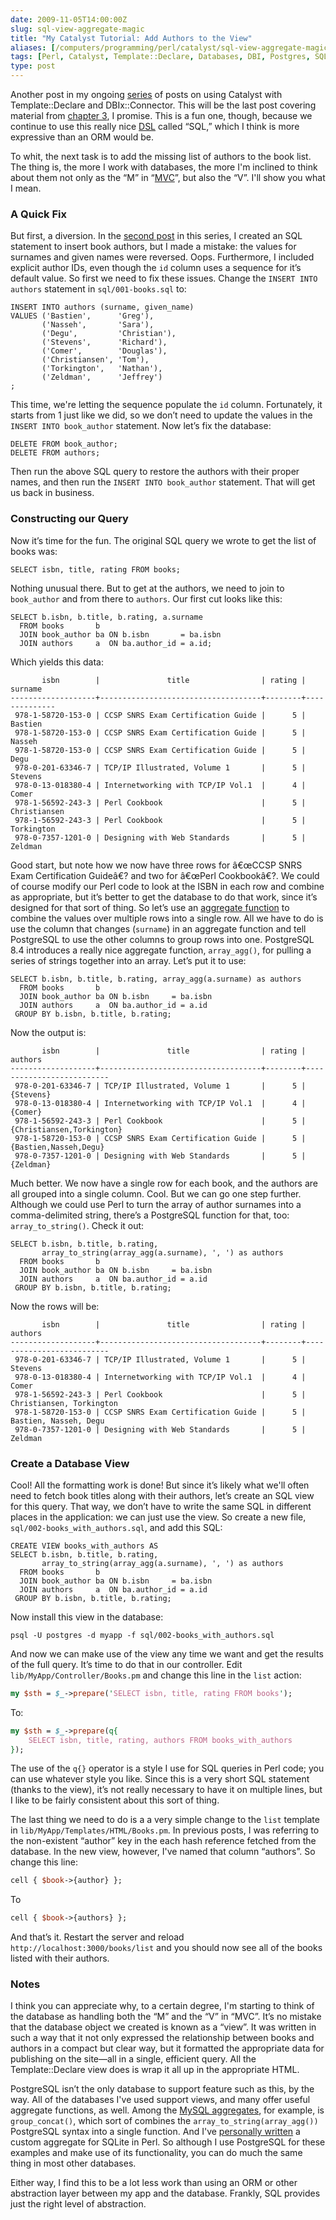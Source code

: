 ```yaml
--- 
date: 2009-11-05T14:00:00Z
slug: sql-view-aggregate-magic
title: "My Catalyst Tutorial: Add Authors to the View"
aliases: [/computers/programming/perl/catalyst/sql-view-aggregate-magic.html]
tags: [Perl, Catalyst, Template::Declare, Databases, DBI, Postgres, SQL]
type: post
---
```


Another post in my ongoing [series] of posts on using Catalyst with
Template::Declare and DBIx::Connector. This will be the last post covering
material from [chapter 3], I promise. This is a fun one, though, because we
continue to use this really nice [DSL] called “SQL,” which I think is more
expressive than an ORM would be.

To whit, the next task is to add the missing list of authors to the book list.
The thing is, the more I work with databases, the more I'm inclined to think
about them not only as the “M” in “[MVC]”, but also the “V”. I'll show you what
I mean.

### A Quick Fix

But first, a diversion. In the [second post] in this series, I created an SQL
statement to insert book authors, but I made a mistake: the values for surnames
and given names were reversed. Oops. Furthermore, I included explicit author
IDs, even though the `id` column uses a sequence for it’s default value. So
first we need to fix these issues. Change the `INSERT INTO authors` statement in
`sql/001-books.sql` to:

``` postgres
INSERT INTO authors (surname, given_name)
VALUES ('Bastien',      'Greg'),
       ('Nasseh',       'Sara'),
       ('Degu',         'Christian'),
       ('Stevens',      'Richard'),
       ('Comer',        'Douglas'),
       ('Christiansen', 'Tom'),
       ('Torkington',   'Nathan'),
       ('Zeldman',      'Jeffrey')
;
```

This time, we're letting the sequence populate the `id` column. Fortunately, it
starts from 1 just like we did, so we don’t need to update the values in the
`INSERT INTO book_author` statement. Now let’s fix the database:

``` postgres
DELETE FROM book_author;
DELETE FROM authors;
```

Then run the above SQL query to restore the authors with their proper names, and
then run the `INSERT INTO book_author` statement. That will get us back in
business.

### Constructing our Query

Now it’s time for the fun. The original SQL query we wrote to get the list of
books was:

``` postgres
SELECT isbn, title, rating FROM books;
```

Nothing unusual there. But to get at the authors, we need to join to
`book_author` and from there to `authors`. Our first cut looks like this:

``` postgres
SELECT b.isbn, b.title, b.rating, a.surname
  FROM books       b
  JOIN book_author ba ON b.isbn       = ba.isbn
  JOIN authors     a  ON ba.author_id = a.id;
```

Which yields this data:

           isbn        |               title                | rating |   surname    
    -------------------+------------------------------------+--------+--------------
     978-1-58720-153-0 | CCSP SNRS Exam Certification Guide |      5 | Bastien
     978-1-58720-153-0 | CCSP SNRS Exam Certification Guide |      5 | Nasseh
     978-1-58720-153-0 | CCSP SNRS Exam Certification Guide |      5 | Degu
     978-0-201-63346-7 | TCP/IP Illustrated, Volume 1       |      5 | Stevens
     978-0-13-018380-4 | Internetworking with TCP/IP Vol.1  |      4 | Comer
     978-1-56592-243-3 | Perl Cookbook                      |      5 | Christiansen
     978-1-56592-243-3 | Perl Cookbook                      |      5 | Torkington
     978-0-7357-1201-0 | Designing with Web Standards       |      5 | Zeldman

Good start, but note how we now have three rows for â€œCCSP SNRS Exam
Certification Guideâ€? and two for â€œPerl Cookbookâ€?. We could of course
modify our Perl code to look at the ISBN in each row and combine as appropriate,
but it’s better to get the database to do that work, since it’s designed for
that sort of thing. So let’s use an [aggregate function] to combine the values
over multiple rows into a single row. All we have to do is use the column that
changes (`surname`) in an aggregate function and tell PostgreSQL to use the
other columns to group rows into one. PostgreSQL 8.4 introduces a really nice
aggregate function, `array_agg()`, for pulling a series of strings together into
an array. Let’s put it to use:

``` postgres
SELECT b.isbn, b.title, b.rating, array_agg(a.surname) as authors
  FROM books       b
  JOIN book_author ba ON b.isbn     = ba.isbn
  JOIN authors     a  ON ba.author_id = a.id
 GROUP BY b.isbn, b.title, b.rating;
```

Now the output is:

           isbn        |               title                | rating |          authors         
    -------------------+------------------------------------+--------+--------------------------
     978-0-201-63346-7 | TCP/IP Illustrated, Volume 1       |      5 | {Stevens}
     978-0-13-018380-4 | Internetworking with TCP/IP Vol.1  |      4 | {Comer}
     978-1-56592-243-3 | Perl Cookbook                      |      5 | {Christiansen,Torkington}
     978-1-58720-153-0 | CCSP SNRS Exam Certification Guide |      5 | {Bastien,Nasseh,Degu}
     978-0-7357-1201-0 | Designing with Web Standards       |      5 | {Zeldman}

Much better. We now have a single row for each book, and the authors are all
grouped into a single column. Cool. But we can go one step further. Although we
could use Perl to turn the array of author surnames into a comma-delimited
string, there’s a PostgreSQL function for that, too: `array_to_string()`. Check
it out:

``` postgres
SELECT b.isbn, b.title, b.rating,
       array_to_string(array_agg(a.surname), ', ') as authors
  FROM books       b
  JOIN book_author ba ON b.isbn     = ba.isbn
  JOIN authors     a  ON ba.author_id = a.id
 GROUP BY b.isbn, b.title, b.rating;
```

Now the rows will be:

           isbn        |               title                | rating |          authors          
    -------------------+------------------------------------+--------+--------------------------
     978-0-201-63346-7 | TCP/IP Illustrated, Volume 1       |      5 | Stevens
     978-0-13-018380-4 | Internetworking with TCP/IP Vol.1  |      4 | Comer
     978-1-56592-243-3 | Perl Cookbook                      |      5 | Christiansen, Torkington
     978-1-58720-153-0 | CCSP SNRS Exam Certification Guide |      5 | Bastien, Nasseh, Degu
     978-0-7357-1201-0 | Designing with Web Standards       |      5 | Zeldman

### Create a Database View

Cool! All the formatting work is done! But since it’s likely what we'll often
need to fetch book titles along with their authors, let’s create an SQL view for
this query. That way, we don’t have to write the same SQL in different places in
the application: we can just use the view. So create a new file,
`sql/002-books_with_authors.sql`, and add this SQL:

``` postgres
CREATE VIEW books_with_authors AS
SELECT b.isbn, b.title, b.rating,
       array_to_string(array_agg(a.surname), ', ') as authors
  FROM books       b
  JOIN book_author ba ON b.isbn     = ba.isbn
  JOIN authors     a  ON ba.author_id = a.id
 GROUP BY b.isbn, b.title, b.rating;
```

Now install this view in the database:

    psql -U postgres -d myapp -f sql/002-books_with_authors.sql

And now we can make use of the view any time we want and get the results of the
full query. It’s time to do that in our controller. Edit
`lib/MyApp/Controller/Books.pm` and change this line in the `list` action:

``` perl
my $sth = $_->prepare('SELECT isbn, title, rating FROM books');
```

To:

``` perl
my $sth = $_->prepare(q{
    SELECT isbn, title, rating, authors FROM books_with_authors
});
```

The use of the `q{}` operator is a style I use for SQL queries in Perl code; you
can use whatever style you like. Since this is a very short SQL statement
(thanks to the view), it’s not really necessary to have it on multiple lines,
but I like to be fairly consistent about this sort of thing.

The last thing we need to do is a a very simple change to the `list` template in
`lib/MyApp/Templates/HTML/Books.pm`. In previous posts, I was referring to the
non-existent “author” key in the each hash reference fetched from the database.
In the new view, however, I've named that column “authors”. So change this line:

``` perl
cell { $book->{author} };
```

To

``` perl
cell { $book->{authors} };
```

And that’s it. Restart the server and reload `http://localhost:3000/books/list`
and you should now see all of the books listed with their authors.

### Notes

I think you can appreciate why, to a certain degree, I'm starting to think of
the database as handling both the “M” and the “V” in “MVC”. It’s no mistake that
the database object we created is known as a “view”. It was written in such a
way that it not only expressed the relationship between books and authors in a
compact but clear way, but it formatted the appropriate data for publishing on
the site—all in a single, efficient query. All the Template::Declare view does
is wrap it all up in the appropriate HTML.

PostgreSQL isn’t the only database to support feature such as this, by the way.
All of the databases I've used support views, and many offer useful aggregate
functions, as well. Among the [MySQL aggregates], for example, is
`group_concat()`, which sort of combines the `array_to_string(array_agg())`
PostgreSQL syntax into a single function. And I've [personally written] a custom
aggregate for SQLite in Perl. So although I use PostgreSQL for these examples
and make use of its functionality, you can do much the same thing in most other
databases.

Either way, I find this to be a lot less work than using an ORM or other
abstraction layer between my app and the database. Frankly, SQL provides just
the right level of abstraction.

  [series]: /tags/catalyst "Just a Theory: “Catalyst”"
  [chapter 3]: http://search.cpan.org/perldoc?Catalyst::Manual::Tutorial::03_MoreCatalystBasics
    "Catalyst Tutorial - Chapter 3: More Catalyst Application Development Basics"
  [DSL]: https://en.wikipedia.org/wiki/Domain-specific_language
    "Wikipedia: “Domain-Specific Language”"
  [MVC]: https://en.wikipedia.org/wiki/Model%E2%80%93view%E2%80%93controller
    "Wikipedia: “Model-view-controller”"
  [second post]: /computers/programming/perl/catalyst/tutorial-continued.html
  [aggregate function]: http://www.postgresql.org/docs/current/static/functions-aggregate.html
    "PostgreSQL Documentation: “Aggregate Functions”"
  [MySQL aggregates]: http://dev.mysql.com/doc/refman/5.0/en/group-by-functions.html
    "MySQL Documentation: “GROUP BY (Aggregate) Functions“"
  [personally written]: http://www.justatheory.com/computers/databases/sqlite/custom_perl_aggregates.html
    "Just a Theory: “Custom Aggregates in Perl”"
